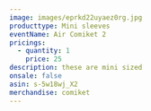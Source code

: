 ```yaml
---
image: images/eprkd22uyaez0rg.jpg
producttype: Mini sleeves
eventName: Air Comiket 2
pricings:
  - quantity: 1
    price: 25
description: these are mini sized
onsale: false
asin: s-5w18wj_X2
merchandise: comiket
---
```

